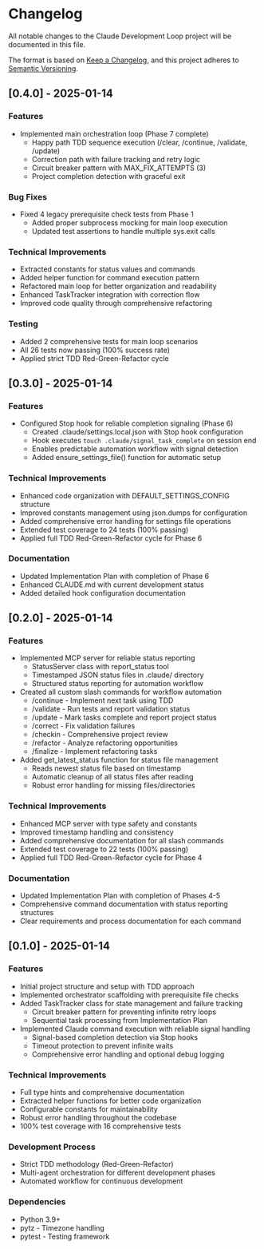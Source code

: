 # Changelog

All notable changes to the Claude Development Loop project will be documented in this file.

The format is based on [Keep a Changelog](https://keepachangelog.com/en/1.0.0/),
and this project adheres to [Semantic Versioning](https://semver.org/spec/v2.0.0.html).

## [0.4.0] - 2025-01-14

### Features
- Implemented main orchestration loop (Phase 7 complete)
  - Happy path TDD sequence execution (/clear, /continue, /validate, /update)
  - Correction path with failure tracking and retry logic
  - Circuit breaker pattern with MAX_FIX_ATTEMPTS (3)
  - Project completion detection with graceful exit

### Bug Fixes
- Fixed 4 legacy prerequisite check tests from Phase 1
  - Added proper subprocess mocking for main loop execution
  - Updated test assertions to handle multiple sys.exit calls

### Technical Improvements
- Extracted constants for status values and commands
- Added helper function for command execution pattern
- Refactored main loop for better organization and readability
- Enhanced TaskTracker integration with correction flow
- Improved code quality through comprehensive refactoring

### Testing
- Added 2 comprehensive tests for main loop scenarios
- All 26 tests now passing (100% success rate)
- Applied strict TDD Red-Green-Refactor cycle

## [0.3.0] - 2025-01-14

### Features
- Configured Stop hook for reliable completion signaling (Phase 6)
  - Created .claude/settings.local.json with Stop hook configuration
  - Hook executes `touch .claude/signal_task_complete` on session end
  - Enables predictable automation workflow with signal detection
  - Added ensure_settings_file() function for automatic setup

### Technical Improvements
- Enhanced code organization with DEFAULT_SETTINGS_CONFIG structure
- Improved constants management using json.dumps for configuration
- Added comprehensive error handling for settings file operations
- Extended test coverage to 24 tests (100% passing)
- Applied full TDD Red-Green-Refactor cycle for Phase 6

### Documentation
- Updated Implementation Plan with completion of Phase 6
- Enhanced CLAUDE.md with current development status
- Added detailed hook configuration documentation

## [0.2.0] - 2025-01-14

### Features
- Implemented MCP server for reliable status reporting
  - StatusServer class with report_status tool
  - Timestamped JSON status files in .claude/ directory
  - Structured status reporting for automation workflow
- Created all custom slash commands for workflow automation
  - /continue - Implement next task using TDD
  - /validate - Run tests and report validation status
  - /update - Mark tasks complete and report project status
  - /correct - Fix validation failures
  - /checkin - Comprehensive project review
  - /refactor - Analyze refactoring opportunities
  - /finalize - Implement refactoring tasks
- Added get_latest_status function for status file management
  - Reads newest status file based on timestamp
  - Automatic cleanup of all status files after reading
  - Robust error handling for missing files/directories

### Technical Improvements
- Enhanced MCP server with type safety and constants
- Improved timestamp handling and consistency
- Added comprehensive documentation for all slash commands
- Extended test coverage to 22 tests (100% passing)
- Applied full TDD Red-Green-Refactor cycle for Phase 4

### Documentation
- Updated Implementation Plan with completion of Phases 4-5
- Comprehensive command documentation with status reporting structures
- Clear requirements and process documentation for each command

## [0.1.0] - 2025-01-14

### Features
- Initial project structure and setup with TDD approach
- Implemented orchestrator scaffolding with prerequisite file checks
- Added TaskTracker class for state management and failure tracking
  - Circuit breaker pattern for preventing infinite retry loops
  - Sequential task processing from Implementation Plan
- Implemented Claude command execution with reliable signal handling
  - Signal-based completion detection via Stop hooks
  - Timeout protection to prevent infinite waits
  - Comprehensive error handling and optional debug logging

### Technical Improvements
- Full type hints and comprehensive documentation
- Extracted helper functions for better code organization
- Configurable constants for maintainability
- Robust error handling throughout the codebase
- 100% test coverage with 16 comprehensive tests

### Development Process
- Strict TDD methodology (Red-Green-Refactor)
- Multi-agent orchestration for different development phases
- Automated workflow for continuous development

### Dependencies
- Python 3.9+
- pytz - Timezone handling
- pytest - Testing framework